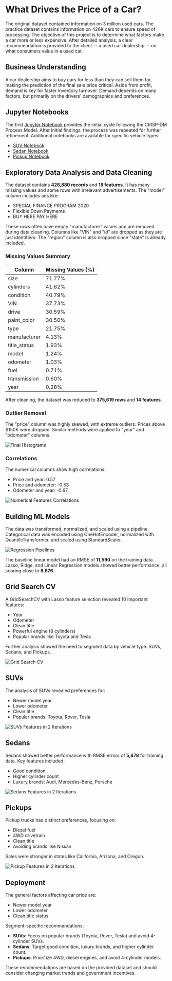 # What Drives the Price of a Car?

The original dataset contained information on 3 million used cars. The practice dataset contains information on 426K cars to ensure speed of processing. The objective of this project is to determine what factors make a car more or less expensive. After detailed analysis, a clear recommendation is provided to the client -- a used car dealership -- on what consumers value in a used car.

## Business Understanding

A car dealership aims to buy cars for less than they can sell them for, making the prediction of the final sale price critical. Aside from profit, demand is key for faster inventory turnover. Demand depends on many factors, but primarily on the drivers' demographics and preferences.

## Jupyter Notebooks

The first [Jupyter Notebook](AIML_practical2.ipynb) provides the initial cycle following the CRISP-DM Process Model. After initial findings, the process was repeated for further refinement. Additional notebooks are available for specific vehicle types:

- [SUV Notebook](pickup_1.ipynb)
- [Sedan Notebook](sedan_2.ipynb)
- [Pickup Notebook](suv_3.ipynb)

## Exploratory Data Analysis and Data Cleaning

The dataset contains **426,880 records** and **18 features**. It has many missing values and some rows with irrelevant advertisements. The "model" column includes ads like:

- SPECIAL FINANCE PROGRAM 2020
- Flexible Down Payments
- BUY HERE PAY HERE

These rows often have empty "manufacturer" values and are removed during data cleaning. Columns like "VIN" and "id" are dropped as they are just identifiers. The "region" column is also dropped since "state" is already included.

### Missing Values Summary

| Column        | Missing Values (%) |
|---------------|--------------------|
| size          | 71.77%             |
| cylinders     | 41.62%             |
| condition     | 40.79%             |
| VIN           | 37.73%             |
| drive         | 30.59%             |
| paint_color   | 30.50%             |
| type          | 21.75%             |
| manufacturer  | 4.13%              |
| title_status  | 1.93%              |
| model         | 1.24%              |
| odometer      | 1.03%              |
| fuel          | 0.71%              |
| transmission  | 0.60%              |
| year          | 0.28%              |

After cleaning, the dataset was reduced to **375,619 rows** and **14 features**.

### Outlier Removal

The "price" column was highly skewed, with extreme outliers. Prices above $150K were dropped. Similar methods were applied to "year" and "odometer" columns.

![Final Histograms](images/histograms.png)

### Correlations

The numerical columns show high correlations:

- Price and year: 0.57
- Price and odometer: -0.53
- Odometer and year: -0.67

![Numerical Features Correlations](images/correlations.png)

## Building ML Models

The data was transformed, normalized, and scaled using a pipeline. Categorical data was encoded using OneHotEncoder, normalized with QuantileTransformer, and scaled using StandardScaler.

![Regression Pipelines](images/pipelines.png)

The baseline linear model had an RMSE of **11,590** on the training data. Lasso, Ridge, and Linear Regression models showed better performance, all scoring close to **8,676**.

## Grid Search CV

A GridSearchCV with Lasso feature selection revealed 10 important features:

- Year
- Odometer
- Clean title
- Powerful engine (8 cylinders)
- Popular brands like Toyota and Tesla

Further analysis showed the need to segment data by vehicle type: SUVs, Sedans, and Pickups.

![Grid Search CV](images/gridsearch_800.png)

## SUVs

The analysis of SUVs revealed preferences for:

- Newer model year
- Lower odometer
- Clean title
- Popular brands: Toyota, Rover, Tesla

![SUVs Features in 2 Iterations](images/suvs_800.png)

## Sedans

Sedans showed better performance with RMSE errors of **5,878** for training data. Key features included:

- Good condition
- Higher cylinder count
- Luxury brands: Audi, Mercedes-Benz, Porsche

![Sedans Features in 2 Iterations](images/sedans_800.png)

## Pickups

Pickup trucks had distinct preferences, focusing on:

- Diesel fuel
- 4WD drivetrain
- Clean title
- Avoiding brands like Nissan

Sales were stronger in states like California, Arizona, and Oregon.

![Pickup Features in 2 Iterations](images/pickups_800.png)

## Deployment

The general factors affecting car price are:

- Newer model year
- Lower odometer
- Clean title status

Segment-specific recommendations:

- **SUVs**: Focus on popular brands (Toyota, Rover, Tesla) and avoid 4-cylinder SUVs.
- **Sedans**: Target good condition, luxury brands, and higher cylinder count.
- **Pickups**: Prioritize 4WD, diesel engines, and avoid 4-cylinder models.

These recommendations are based on the provided dataset and should consider changing market trends and government incentives.

